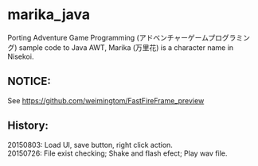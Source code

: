 ﻿# marika_java
Porting Adventure Game Programming (アドベンチャーゲームプログラミング) sample code to Java AWT, Marika (万里花) is a character name in Nisekoi.  

## NOTICE: 
See https://github.com/weimingtom/FastFireFrame_preview

## History:  
20150803: Load UI, save button, right click action.    
20150726: File exist checking; Shake and flash efect; Play wav file.     

